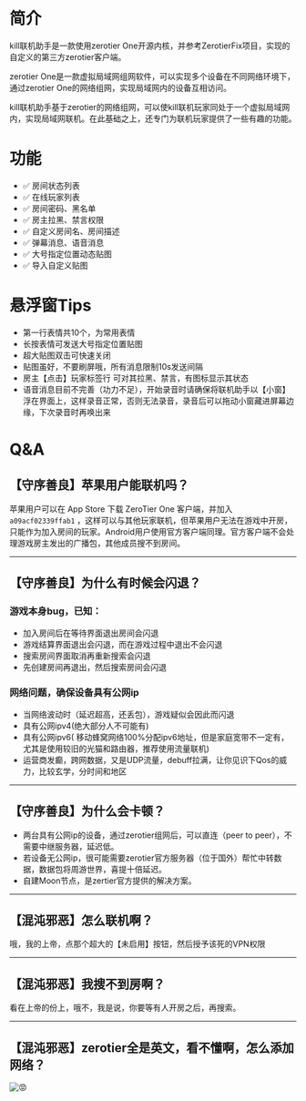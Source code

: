 # 简介

kill联机助手是一款使用zerotier One开源内核，并参考ZerotierFix项目，实现的自定义的第三方zerotier客户端。

zerotier One是一款虚拟局域网组网软件，可以实现多个设备在不同网络环境下，通过zerotier
One的网络组网，实现局域网内的设备互相访问。

kill联机助手基于zerotier的网络组网，可以使kill联机玩家同处于一个虚拟局域网内，实现局域网联机。在此基础之上，还专门为联机玩家提供了一些有趣的功能。

# 功能

- ✅ 房间状态列表
- ✅ 在线玩家列表
- ✅ 房间密码、黑名单
- ✅ 房主拉黑、禁言权限
- ✅ 自定义房间名、房间描述
- ✅ 弹幕消息、语音消息
- ✅ 大号指定位置动态贴图
- ✅ 导入自定义贴图

# 悬浮窗Tips

- 第一行表情共10个，为常用表情
- 长按表情可发送大号指定位置贴图
- 超大贴图双击可快速关闭
- 贴图虽好，不要刷屏哦，所有消息限制10s发送间隔
- 房主【点击】玩家标签行 可对其拉黑、禁言，有图标显示其状态
- 语音消息目前不完善（功力不足），开始录音时请确保将联机助手以【小窗】浮在界面上，这样录音正常，否则无法录音，录音后可以拖动小窗藏进屏幕边缘，下次录音时再唤出来

# Q&A

## 【守序善良】苹果用户能联机吗？

苹果用户可以在 App Store 下载 ZeroTier One 客户端，并加入`a09acf02339ffab1`
，这样可以与其他玩家联机，但苹果用户无法在游戏中开房，只能作为加入房间的玩家。Android用户使用官方客户端同理。官方客户端不会处理游戏房主发出的广播包，其他成员搜不到房间。
*********

## 【守序善良】为什么有时候会闪退？

### 游戏本身bug，已知：

- 加入房间后在等待界面退出房间会闪退
- 游戏结算界面退出会闪退，而在游戏过程中退出不会闪退
- 搜索房间界面取消再重新搜索会闪退
- 先创建房间再退出，然后搜索房间会闪退

### 网络问题，确保设备具有公网ip

- 当网络波动时（延迟超高，还丢包），游戏疑似会因此而闪退
- 具有公网ipv4(绝大部分人不可能有)
- 具有公网ipv6(
  移动蜂窝网络100%分配ipv6地址，但是家庭宽带不一定有，尤其是使用较旧的光猫和路由器，推荐使用流量联机)
- 运营商发癫，跨网数据，又是UDP流量，debuff拉满，让你见识下Qos的威力，比较玄学，分时间和地区

*********

## 【守序善良】为什么会卡顿？

- 两台具有公网ip的设备，通过zerotier组网后，可以直连（peer to peer），不需要中继服务器，延迟低。
- 若设备无公网ip，很可能需要zerotier官方服务器（位于国外）帮忙中转数据，数据包将周游世界，喜提十倍延迟。
- 自建Moon节点，是zertier官方提供的解决方案。

*********

## 【混沌邪恶】怎么联机啊？

哦，我的上帝，点那个超大的【未启用】按钮，然后授予该死的VPN权限
*********

## 【混沌邪恶】我搜不到房啊？

看在上帝的份上，哦不，我是说，你要等有人开房之后，再搜索。
*********

## 【混沌邪恶】zerotier全是英文，看不懂啊，怎么添加网络？

![😡](https://i2.hdslb.com/bfs/archive/9f926ed9365cf4ffcdb6d5175b1e6c20cef69aaa.jpg@420w_238h_1c_!web-video-rcmd-cover.avif )
